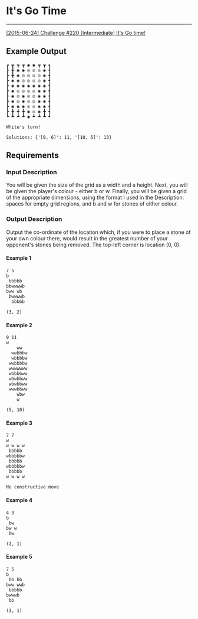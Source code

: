 # It's Go Time

---
[[2015-06-24] Challenge #220 [Intermediate] It's Go time!](https://www.reddit.com/r/dailyprogrammer/comments/3axjac/20150624_challenge_220_intermediate_its_go_time/)

## Example Output
```
┏ ┳ ┳ ┳ ◉ ◉ ┳ ┳ ┓
┣ ╋ ◉ ◉ ◎ ◎ ◎ ◉ ┫
┣ ╋ ◉ ◎ ◎ ◎ ◎ ◉ ┫
┣ ◉ ◉ ◎ ◎ ◎ ◎ ◉ ┫
┣ ◉ ◉ ◉ ◉ ◉ ◉ ◉ ┫
┣ ◉ ◎ ◎ ◎ ◎ ◉ ◉ ┫
┣ ◉ ◎ ◉ ◎ ◎ ◉ ◉ ┫
┣ ◉ ◎ ◉ ◎ ◎ ◉ ◉ ┫
┣ ◉ ◉ ◉ ◎ ◎ ◉ ◉ ┫
┣ ╋ ╋ ╋ ◉ ◎ ◉ ╋ ┫
┗ ┻ ┻ ┻ ◉ ┻ ┻ ┻ ┛

White's turn!

Solutions: {'[0, 6]': 11, '[10, 5]': 13}
```

## Requirements

### Input Description

You will be given the size of the grid as a width and a height. Next, you will be given the player's colour - either b or w. Finally, you will be given a grid of the appropriate dimensions, using the format I used in the Description: spaces for empty grid regions, and b and w for stones of either colour.

### Output Description

Output the co-ordinate of the location which, if you were to place a stone of your own colour there, would result in the greatest number of your opponent's stones being removed. The top-left corner is location (0, 0).


#### Example 1
```
7 5
b      
 bbbbb 
bbwwwwb
bww wb 
 bwwwwb
  bbbbb
```

```
(3, 2)
```

#### Example 2

```
9 11
w
    ww   
  wwbbbw 
  wbbbbw 
 wwbbbbw 
 wwwwwww 
 wbbbbww 
 wbwbbww 
 wbwbbww 
 wwwbbww 
    wbw  
    w    
```

```
(5, 10)
```

#### Example 3

```
7 7
w
w w w w
 bbbbb 
wbbbbbw
 bbbbb 
wbbbbbw
 bbbbb 
w w w w
```

```
No constructive move
```

#### Example 4

```
4 3
b
 bw 
bw w
 bw 
```

```
(2, 1)
```

#### Example 5

```
7 5
b
 bb bb 
bww wwb
 bbbbb 
bwwwb  
 bb    
```

```
(3, 1)
```